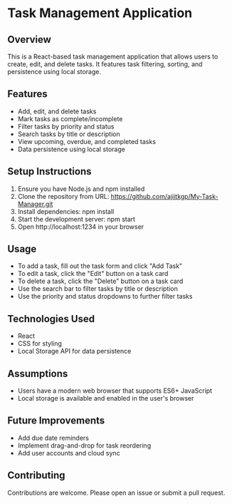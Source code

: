 # Task Management Application

## Overview
This is a React-based task management application that allows users to create, edit, and delete tasks. It features task filtering, sorting, and persistence using local storage.

## Features
- Add, edit, and delete tasks
- Mark tasks as complete/incomplete
- Filter tasks by priority and status
- Search tasks by title or description
- View upcoming, overdue, and completed tasks
- Data persistence using local storage

## Setup Instructions
1. Ensure you have Node.js and npm installed
2. Clone the repository from URL: https://github.com/ajiitkgp/My-Task-Manager.git
3. Install dependencies: npm install
4. Start the development server: npm start
5. Open http://localhost:1234 in your browser

## Usage
- To add a task, fill out the task form and click "Add Task"
- To edit a task, click the "Edit" button on a task card
- To delete a task, click the "Delete" button on a task card
- Use the search bar to filter tasks by title or description
- Use the priority and status dropdowns to further filter tasks

## Technologies Used
- React
- CSS for styling
- Local Storage API for data persistence

## Assumptions
- Users have a modern web browser that supports ES6+ JavaScript
- Local storage is available and enabled in the user's browser

## Future Improvements
- Add due date reminders
- Implement drag-and-drop for task reordering
- Add user accounts and cloud sync

## Contributing
Contributions are welcome. Please open an issue or submit a pull request.


